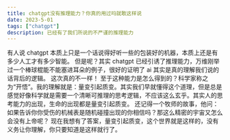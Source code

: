 ```yaml
---
title: chatgpt没有推理能力？你真的用过吗就敢这样说
date: 2023-5-01
tags: ["chatgpt"]
description: 已经有了我们所说的不严谨的推理能力
---
```


有人说 chatgpt 本质上只是一个话说得好听一些的包装好的机器，本质上还是有多少人工才有多少智能。
但是呢？其实 chatgpt 已经引诱了推理能力，万维刚举过一个棒球棍能不能塞进耳朵的例子，很好的证明了 ai 其实是真的理解我们说的话背后的逻辑。
这次真的不一样！
至于这种能力是怎么得到的？科学家称之为“开悟”。我的理解就是：量变引起质变。其实我们早就懂得这个道理，但是总是感觉好像科学就是需要一个清晰可推理的思考逻辑，不应该这么玄乎。其实人的思考能力的出现，生命的出现都是量变引起质变。
还记得一个牧师的故事，他问：如果告诉你你受伤的机械表是随机碰撞出现的你相信吗？那这么精密的宇宙又怎么会没有上帝呢？
现在我想有了答案，量变引起质变，这个世界就是这样的，没有义务让你理解，你只要知道是这样就行了。
